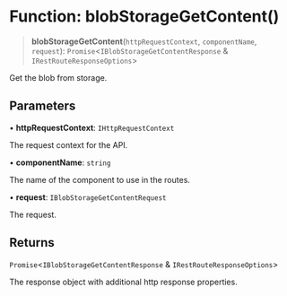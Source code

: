 # Function: blobStorageGetContent()

> **blobStorageGetContent**(`httpRequestContext`, `componentName`, `request`): `Promise`\<`IBlobStorageGetContentResponse` & `IRestRouteResponseOptions`\>

Get the blob from storage.

## Parameters

• **httpRequestContext**: `IHttpRequestContext`

The request context for the API.

• **componentName**: `string`

The name of the component to use in the routes.

• **request**: `IBlobStorageGetContentRequest`

The request.

## Returns

`Promise`\<`IBlobStorageGetContentResponse` & `IRestRouteResponseOptions`\>

The response object with additional http response properties.
